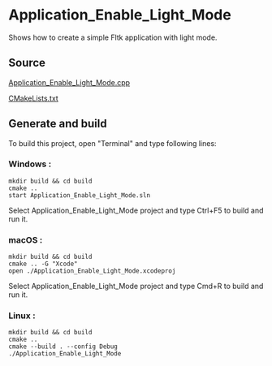 # Application_Enable_Light_Mode

Shows how to create a simple Fltk application with light mode.

## Source

[Application_Enable_Light_Mode.cpp](Application_Enable_Light_Mode.cpp)

[CMakeLists.txt](CMakeLists.txt)

## Generate and build

To build this project, open "Terminal" and type following lines:

### Windows :

``` shell
mkdir build && cd build
cmake .. 
start Application_Enable_Light_Mode.sln
```

Select Application_Enable_Light_Mode project and type Ctrl+F5 to build and run it.

### macOS :

``` shell
mkdir build && cd build
cmake .. -G "Xcode"
open ./Application_Enable_Light_Mode.xcodeproj
```

Select Application_Enable_Light_Mode project and type Cmd+R to build and run it.

### Linux :

``` shell
mkdir build && cd build
cmake .. 
cmake --build . --config Debug
./Application_Enable_Light_Mode
```
